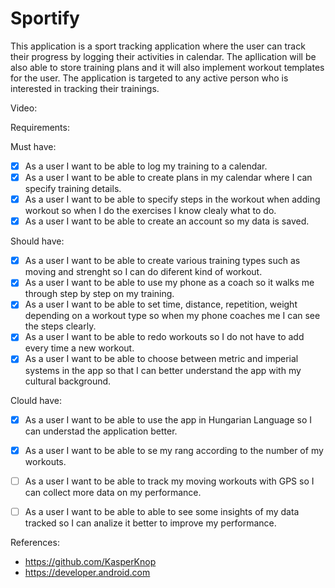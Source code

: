 # Sportify

This application is a sport tracking application where the user can track their progress by logging their activities in calendar. The apllication will be also able to store training plans and it will also implement workout templates for the user. The application is targeted to any active person who is interested in tracking their trainings.

Video: 

Requirements:

Must have:

- [x] As a user I want to be able to log my training to a calendar.
- [x] As a user I want to be able to create plans in my calendar where I can specify training details.
- [x] As a user I want to be able to specify steps in the workout when adding workout so when I do the exercises I know clealy what to do.
- [x] As a user I want to be able to create an account so my data is saved.

Should have:

- [x] As a user I want to be able to create various training types such as moving and strenght so I can do diferent kind of workout.
- [x] As a user I want to be able to use my phone as a coach so it walks me through step by step on my training. 
- [x] As a user I want to be able to set time, distance, repetition, weight depending on a workout type so when my phone coaches me I can see the steps clearly.
- [x] As a user I want to be able to redo workouts so I do not have to add every time a new workout.
- [x] As a user I want to be able to choose between metric and imperial systems in the app so that I can better understand the app with my cultural background.

Clould have:

- [x] As a user I want to be able to use the app in Hungarian Language so I can understad the application better.
- [x] As a user I want to be able to se my rang according to the number of my workouts. 
- [ ] As a user I want to be able to track my moving workouts with GPS so I can collect more data on my performance.
- [ ] As a user I want to be able to able to see some insights of my data tracked so I can analize it better to improve my performance.


References:

- https://github.com/KasperKnop
- https://developer.android.com
